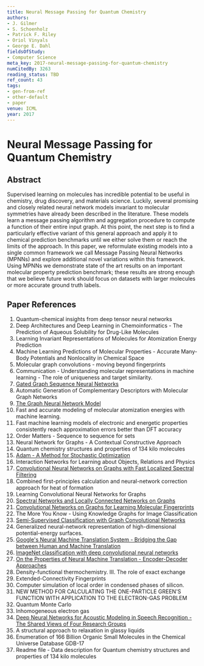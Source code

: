 ```yaml
---
title: Neural Message Passing for Quantum Chemistry
authors:
- J. Gilmer
- S. Schoenholz
- Patrick F. Riley
- Oriol Vinyals
- George E. Dahl
fieldsOfStudy:
- Computer Science
meta_key: 2017-neural-message-passing-for-quantum-chemistry
numCitedBy: 3263
reading_status: TBD
ref_count: 43
tags:
- gen-from-ref
- other-default
- paper
venue: ICML
year: 2017
---
```


# Neural Message Passing for Quantum Chemistry

## Abstract

Supervised learning on molecules has incredible potential to be useful in chemistry, drug discovery, and materials science. Luckily, several promising and closely related neural network models invariant to molecular symmetries have already been described in the literature. These models learn a message passing algorithm and aggregation procedure to compute a function of their entire input graph. At this point, the next step is to find a particularly effective variant of this general approach and apply it to chemical prediction benchmarks until we either solve them or reach the limits of the approach. In this paper, we reformulate existing models into a single common framework we call Message Passing Neural Networks (MPNNs) and explore additional novel variations within this framework. Using MPNNs we demonstrate state of the art results on an important molecular property prediction benchmark; these results are strong enough that we believe future work should focus on datasets with larger molecules or more accurate ground truth labels.

## Paper References

1. Quantum-chemical insights from deep tensor neural networks
2. Deep Architectures and Deep Learning in Chemoinformatics - The Prediction of Aqueous Solubility for Drug-Like Molecules
3. Learning Invariant Representations of Molecules for Atomization Energy Prediction
4. Machine Learning Predictions of Molecular Properties - Accurate Many-Body Potentials and Nonlocality in Chemical Space
5. Molecular graph convolutions - moving beyond fingerprints
6. Communication - Understanding molecular representations in machine learning - The role of uniqueness and target similarity.
7. [Gated Graph Sequence Neural Networks](2016-gated-graph-sequence-neural-networks)
8. Automatic Generation of Complementary Descriptors with Molecular Graph Networks
9. [The Graph Neural Network Model](2009-the-graph-neural-network-model)
10. Fast and accurate modeling of molecular atomization energies with machine learning.
11. Fast machine learning models of electronic and energetic properties consistently reach approximation errors better than DFT accuracy
12. Order Matters - Sequence to sequence for sets
13. Neural Network for Graphs - A Contextual Constructive Approach
14. Quantum chemistry structures and properties of 134 kilo molecules
15. [Adam - A Method for Stochastic Optimization](2015-adam-a-method-for-stochastic-optimization)
16. Interaction Networks for Learning about Objects, Relations and Physics
17. [Convolutional Neural Networks on Graphs with Fast Localized Spectral Filtering](2016-convolutional-neural-networks-on-graphs-with-fast-localized-spectral-filtering)
18. Combined first-principles calculation and neural-network correction approach for heat of formation
19. Learning Convolutional Neural Networks for Graphs
20. [Spectral Networks and Locally Connected Networks on Graphs](2014-spectral-networks-and-locally-connected-networks-on-graphs)
21. [Convolutional Networks on Graphs for Learning Molecular Fingerprints](2015-convolutional-networks-on-graphs-for-learning-molecular-fingerprints)
22. The More You Know - Using Knowledge Graphs for Image Classification
23. [Semi-Supervised Classification with Graph Convolutional Networks](2017-semi-supervised-classification-with-graph-convolutional-networks)
24. Generalized neural-network representation of high-dimensional potential-energy surfaces.
25. [Google's Neural Machine Translation System - Bridging the Gap between Human and Machine Translation](2016-google-s-neural-machine-translation-system-bridging-the-gap-between-human-and-machine-translation)
26. [ImageNet classification with deep convolutional neural networks](2012-alexnet.md)
27. [On the Properties of Neural Machine Translation - Encoder-Decoder Approaches](2014-on-the-properties-of-neural-machine-translation-encoder-decoder-approaches)
28. Density-functional thermochemistry. III. The role of exact exchange
29. Extended-Connectivity Fingerprints
30. Computer simulation of local order in condensed phases of silicon.
31. NEW METHOD FOR CALCULATING THE ONE-PARTICLE GREEN'S FUNCTION WITH APPLICATION TO THE ELECTRON-GAS PROBLEM
32. Quantum Monte Carlo
33. Inhomogeneous electron gas
34. [Deep Neural Networks for Acoustic Modeling in Speech Recognition - The Shared Views of Four Research Groups](2012-deep-neural-networks-for-acoustic-modeling-in-speech-recognition-the-shared-views-of-four-research-groups)
35. A structural approach to relaxation in glassy liquids
36. Enumeration of 166 Billion Organic Small Molecules in the Chemical Universe Database GDB-17
37. Readme file - Data description for Quantum chemistry structures and properties of 134 kilo molecules
